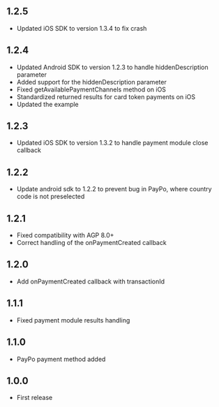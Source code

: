 ## 1.2.5
- Updated iOS SDK to version 1.3.4 to fix crash

## 1.2.4
- Updated Android SDK to version 1.2.3 to handle hiddenDescription parameter
- Added support for the hiddenDescription parameter
- Fixed getAvailablePaymentChannels method on iOS
- Standardized returned results for card token payments on iOS
- Updated the example

## 1.2.3
- Updated iOS SDK to version 1.3.2 to handle payment module close callback

## 1.2.2
- Update android sdk to 1.2.2 to prevent bug in PayPo, where country code is not preselected 

## 1.2.1
- Fixed compatibility with AGP 8.0+
- Correct handling of the onPaymentCreated callback

## 1.2.0
- Add onPaymentCreated callback with transactionId

## 1.1.1
- Fixed payment module results handling

## 1.1.0
- PayPo payment method added

## 1.0.0
- First release
